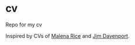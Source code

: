 # cv
Repo for my cv

Inspired by CVs of [Malena Rice](http://www.astro.yale.edu/malenarice/) and [Jim Davenport](https://jradavenport.github.io).
